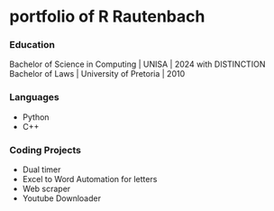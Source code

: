 # portfolio of R Rautenbach

### Education
Bachelor of Science in Computing | UNISA | 2024 with DISTINCTION
Bachelor of Laws | University of Pretoria | 2010
### Languages
- Python
- C++

### Coding Projects
- Dual timer
- Excel to Word Automation for letters
- Web scraper
- Youtube Downloader
